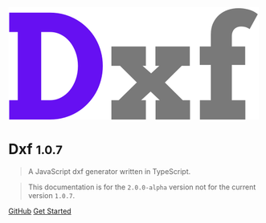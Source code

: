 <!-- _coverpage.md -->

![logo](_media/logo.svg)

# Dxf <small>1.0.7</small>

> A JavaScript dxf generator written in TypeScript.

> This documentation is for the ```2.0.0-alpha``` version not for the current version ```1.0.7```.

[GitHub](https://github.com/tarikjabiri/dxf)
[Get Started](quick-start.md)
